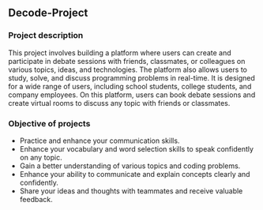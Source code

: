 ## Decode-Project 

### Project description 
This project involves building a platform where users can create and participate in debate sessions with friends, classmates, or colleagues on various topics, ideas, and technologies. The platform also allows users to study, solve, and discuss programming problems in real-time. It is designed for a wide range of users, including school students, college students, and company employees. On this platform, users can book debate sessions and create virtual rooms to discuss any topic with friends or classmates.

### Objective of projects 

- Practice and enhance your communication skills.
- Enhance your vocabulary and word selection skills to speak confidently on any topic.
- Gain a better understanding of various topics and coding problems.
- Enhance your ability to communicate and explain concepts clearly and confidently.
- Share your ideas and thoughts with teammates and receive valuable feedback.
  
